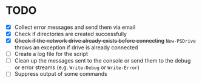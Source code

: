 # TODO

- [x] Collect error messages and send them via email
- [x] Check if directories are created successfully
- [x] ~~Check if the network drive already exists before connecting~~ `New-PSDrive` throws an exception if drive is already connected
- [ ] Create a log file for the script
- [ ] Clean up the messages sent to the console or send them to the debug or error streams (e.g. `Write-Debug` or `Write-Error`)
- [ ] Suppress output of some commands